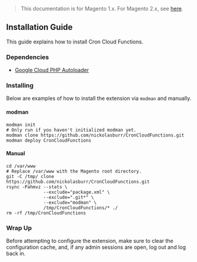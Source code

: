 <blockquote class="important">This documentation is for Magento 1.x. For Magento 2.x, see <a href="https://docs.nickolasburr.com/magento/extensions/2.x/croncloudfunctions/latest/">here</a>.</blockquote>

## Installation Guide

This guide explains how to install Cron Cloud Functions.

### Dependencies

+ [Google Cloud PHP Autoloader](https://github.com/nickolasburr/GoogleCloudPHPAutoloader.git)

### Installing

Below are examples of how to install the extension via `modman` and manually.

#### modman

```
modman init                                                                         # Only run if you haven't initialized modman yet.
modman clone https://github.com/nickolasburr/CronCloudFunctions.git
modman deploy CronCloudFunctions
```

#### Manual

```
cd /var/www                                                                         # Replace /var/www with the Magento root directory.
git -C /tmp/ clone https://github.com/nickolasburr/CronCloudFunctions.git
rsync -Pahmvz --stats \
              --exclude="package.xml" \
              --exclude=".git*" \
              --exclude="modman" \
              /tmp/CronCloudFunctions/* ./
rm -rf /tmp/CronCloudFunctions
```

### Wrap Up

Before attempting to configure the extension, make sure to clear the configuration cache, and, if any admin sessions are open, log out and log back in.
